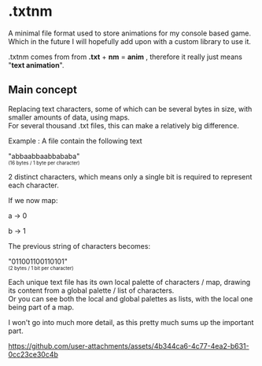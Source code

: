 # .txtnm

A minimal file format used to store animations for my console based game. <br>
Which in the future I will hopefully add upon with a custom library to use it.

.txtnm comes from from **.txt** + **nm** = **anim** , therefore it really just means "**text animation**".

## Main concept

Replacing text characters, some of which can be several bytes in size, with smaller amounts of data, using maps. <br>
For several thousand .txt files, this can make a relatively big difference.

Example :
A file contain the following text

"abbaabbaabbababa" <br>
<sub><sup> (16 bytes / 1 byte per character) </sub></sup>

2 distinct characters, which means only a single bit is required to represent each character.

If we now map:

a $\to$ 0 <br>

b $\to$ 1 <br>

The previous string of characters becomes:

"011001100110101" <br>
<sub><sup> (2 bytes / 1 bit per character) </sub></sup>

Each unique text file has its own local palette of characters / map, drawing its content from a global palette / list of characters. <br>
Or you can see both the local and global palettes as lists, with the local one being part of a map.

I won't go into much more detail, as this pretty much sums up the important part.


https://github.com/user-attachments/assets/4b344ca6-4c77-4ea2-b631-0cc23ce30c4b

